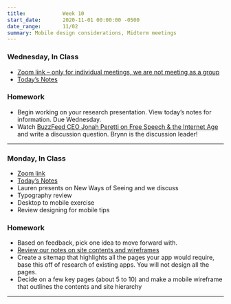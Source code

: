 ```yaml
---
title:            Week 10
start_date:       2020-11-01 00:00:00 -0500
date_range:       11/02
summary: Mobile design considerations, Midterm meetings
---
```

### Wednesday, In Class

- [Zoom link – only for individual meetings, we are not meeting as a group](https://zoom.us/j/7047994536?pwd=RThBZ0oyWHd5M2RZcmFNQUVwUFJHUT09)
- [Today&rsquo;s Notes](https://paper.dropbox.com/doc/Penn-Week-10-Midterm-Meetings--A~wTl8iAdF61YR_MaHZTvhtNAQ-tVzyQXNVKJZjk0PZtFFll)



### Homework
- Begin working on your research presentation. View today&rsquo;s notes for information. Due Wednesday.
- Watch [BuzzFeed CEO Jonah Peretti on Free Speech & the Internet Age](https://www.pbs.org/wnet/amanpour-and-company/video/buzzfeed-ceo-jonah-peretti-on-free-speech-the-internet-age/) and write a discussion question. Brynn is the discussion leader!


--- 

### Monday, In Class

- [Zoom link](https://zoom.us/j/7047994536?pwd=RThBZ0oyWHd5M2RZcmFNQUVwUFJHUT09)
- [Today&rsquo;s Notes](https://paper.dropbox.com/doc/Penn-Week-10--A~qN7Fz9FJIh_sg48n8fjdgOAQ-dZG8h7chnUhqO4HWUA407)
- Lauren presents on New Ways of Seeing and we discuss
- Typography review
- Desktop to mobile exercise
- Review designing for mobile tips

### Homework
- Based on feedback, pick one idea to move forward with.
- [Review our notes on site contents and wireframes](https://paper.dropbox.com/doc/Penn-Week-6--A~qrp_s9H8ucFzv4ekp4LWq6AQ-LijAaLYYorw81oym3k3eI)
- Create a sitemap that highlights all the pages your app would require, base this off of research of existing apps. You will not design all the pages.
- Decide on a few key pages (about 5 to 10) and make a mobile wireframe that outlines the contents and site hierarchy

---
